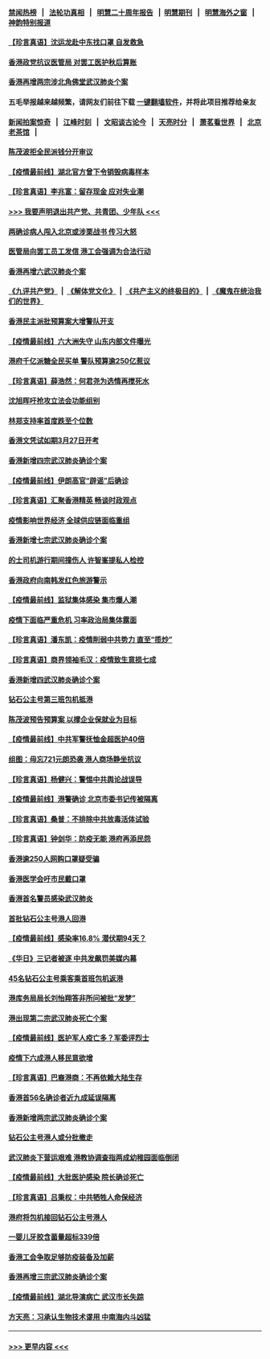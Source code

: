 #### [禁闻热榜](热点新闻.md?=0)  &nbsp;&nbsp;|&nbsp;&nbsp; [法轮功真相](https://github.com/gfw-breaker/truth/blob/master/README.md?=0) &nbsp;&nbsp;|&nbsp;&nbsp; [明慧二十周年报告](https://github.com/gfw-breaker/mh-reports/blob/master/README.md?=0) &nbsp;&nbsp;|&nbsp;&nbsp;[明慧期刊](https://github.com/gfw-breaker/mh-qikan) &nbsp;&nbsp;|&nbsp;&nbsp; [明慧海外之窗](https://github.com/gfw-breaker/mh-news/blob/master/README.md?=0) &nbsp;&nbsp;|&nbsp;&nbsp; [神韵特别报道](https://github.com/gfw-breaker/mh-news/blob/master/shenyun.md?=0)
#### [【珍言真语】沈运龙赴中东找口罩 自发救急](../pages/nsc415/n11903291.md?t=02290802) 
#### [香港政党抗议医管局 对罢工医护秋后算账](../pages/nsc415/n11901746.md?t=02290802) 
#### [香港再增两宗涉北角佛堂武汉肺炎个案](../pages/nsc415/n11901737.md?t=02290802) 
#### 五毛举报越来越频繁，请网友们前往下载 [一键翻墙软件](https://github.com/gfw-breaker/ssr-accounts)，并将此项目推荐给亲友
#### [新闻拍案惊奇](https://github.com/gfw-breaker/banned-news/blob/master/pages/link4.md) &nbsp;&nbsp;|&nbsp;&nbsp; [江峰时刻](https://github.com/gfw-breaker/banned-news/blob/master/pages/link4.md) &nbsp;&nbsp;|&nbsp;&nbsp; [文昭谈古论今](https://github.com/gfw-breaker/banned-news/blob/master/pages/link4.md) &nbsp;&nbsp;|&nbsp;&nbsp; [天亮时分](https://github.com/gfw-breaker/banned-news/blob/master/pages/link4.md) &nbsp;&nbsp;|&nbsp;&nbsp; [萧茗看世界](https://github.com/gfw-breaker/banned-news/blob/master/pages/link4.md) &nbsp;&nbsp;|&nbsp;&nbsp; [北京老茶馆](https://github.com/gfw-breaker/banned-news/blob/master/pages/link4.md) &nbsp;&nbsp;|&nbsp;&nbsp; 
#### [陈茂波拒全民派钱分开审议](../pages/nsc415/n11901672.md?t=02290802) 
#### [【疫情最前线】湖北官方曾下令销毁病毒样本](../pages/nsc415/n11901518.md?t=02290802) 
#### [【珍言真语】李兆富：留存现金 应对失业潮](../pages/nsc415/n11901448.md?t=02290802) 
#### [>>> 我要声明退出共产党、共青团、少年队 <<<](https://github.com/begood0513/goodnews/blob/master/quit/letter.md) 
#### [两确诊病人闯入北京或涉栗战书 传习大怒](../pages/nsc415/n11901180.md?t=02290802) 
#### [医管局向罢工员工发信 港工会强调为合法行动](../pages/nsc415/n11898870.md?t=02290802) 
#### [香港再增六武汉肺炎个案](../pages/nsc415/n11898843.md?t=02290802) 
#### [《九评共产党》](https://github.com/begood0513/9ping.md/blob/master/README.md) &nbsp;|&nbsp; [《解体党文化》](../../../../jtdwh.md/blob/master/README.md)  &nbsp;|&nbsp; [《共产主义的终极目的》](../../../../gczydzjmd.md/blob/master/README.md) &nbsp;|&nbsp; [《魔鬼在统治我们的世界》](../../../../mgztzwmdsj.md/blob/master/README.md) 
#### [香港民主派批预算案大增警队开支](../pages/nsc415/n11898813.md?t=02290802) 
#### [【疫情最前线】六大洲失守 山东内部文件曝光](../pages/nsc415/n11898455.md?t=02290802) 
#### [港府千亿派糖全民买单 警队预算逾250亿惹议](../pages/nsc415/n11898608.md?t=02290802) 
#### [【珍言真语】薛浩然：何君尧为选情再搅死水](../pages/nsc415/n11898269.md?t=02290802) 
#### [沈旭晖吁抢攻立法会功能组别](../pages/nsc415/n11896084.md?t=02290802) 
#### [林郑支持率首度跌至个位数](../pages/nsc415/n11896058.md?t=02290802) 
#### [香港文凭试如期3月27日开考](../pages/nsc415/n11896055.md?t=02290802) 
#### [香港新增四宗武汉肺炎确诊个案](../pages/nsc415/n11896040.md?t=02290802) 
#### [【疫情最前线】伊朗高官“辟谣”后确诊](../pages/nsc415/n11895902.md?t=02290802) 
#### [【珍言真语】汇聚香港精英 畅谈时政观点](../pages/nsc415/n11895733.md?t=02290802) 
#### [疫情影响世界经济 全球供应链面临重组](../pages/nsc415/n11895634.md?t=02290802) 
#### [香港新增七宗武汉肺炎确诊个案](../pages/nsc415/n11893498.md?t=02290802) 
#### [的士司机游行期间撞伤人 许智峯提私人检控](../pages/nsc415/n11893483.md?t=02290802) 
#### [香港政府向南韩发红色旅游警示](../pages/nsc415/n11893398.md?t=02290802) 
#### [【疫情最前线】监狱集体感染 集市爆人潮](../pages/nsc415/n11893181.md?t=02290802) 
#### [疫情下面临严重危机  习率政治局集体露面](../pages/nsc415/n11893305.md?t=02290802) 
#### [【珍言真语】潘东凯：疫情削弱中共势力 直至“揽炒”](../pages/nsc415/n11892866.md?t=02290802) 
#### [【珍言真语】商界领袖毛汉：疫情致生意损七成](../pages/nsc415/n11890348.md?t=02290802) 
#### [香港新增四武汉肺炎确诊个案](../pages/nsc415/n11890610.md?t=02290802) 
#### [钻石公主号第三班包机抵港](../pages/nsc415/n11890645.md?t=02290802) 
#### [陈茂波预告预算案 以撑企业保就业为目标](../pages/nsc415/n11890574.md?t=02290802) 
#### [【疫情最前线】中共军警抚恤金超医护40倍](../pages/nsc415/n11890458.md?t=02290802) 
#### [组图：毋忘721元朗恐袭 港人商场静坐抗议](../pages/nsc415/n11876882.md?t=02290802) 
#### [【珍言真语】杨健兴：警惕中共舆论战误导](../pages/nsc415/n11888131.md?t=02290802) 
#### [【疫情最前线】港警确诊 北京市委书记传被隔离](../pages/nsc415/n11886872.md?t=02290802) 
#### [【珍言真语】桑普：不排除中共放毒活体试验](../pages/nsc415/n11886832.md?t=02290802) 
#### [【珍言真语】钟剑华：防疫无能 港府再添民怨](../pages/nsc415/n11884504.md?t=02290802) 
#### [香港逾250人网购口罩疑受骗](../pages/nsc415/n11884388.md?t=02290802) 
#### [香港医学会吁市民戴口罩](../pages/nsc415/n11884367.md?t=02290802) 
#### [香港首名警员感染武汉肺炎](../pages/nsc415/n11884357.md?t=02290802) 
#### [首批钻石公主号港人回港](../pages/nsc415/n11884333.md?t=02290802) 
#### [【疫情最前线】感染率16.8% 潜伏期94天？](../pages/nsc415/n11884256.md?t=02290802) 
#### [《华日》三记者被逐 中共发飙罚美媒内幕](../pages/nsc415/n11884184.md?t=02290802) 
#### [45名钻石公主号乘客乘首班包机返港](../pages/nsc415/n11881770.md?t=02290802) 
#### [港库务局局长刘怡翔答非所问被批“发梦”](../pages/nsc415/n11881752.md?t=02290802) 
#### [港出现第二宗武汉肺炎死亡个案](../pages/nsc415/n11881736.md?t=02290802) 
#### [【疫情最前线】医护军人疫亡多？军委评烈士](../pages/nsc415/n11881655.md?t=02290802) 
#### [疫情下六成港人移民意欲增](../pages/nsc415/n11881699.md?t=02290802) 
#### [【珍言真语】巴裔港商：不再依赖大陆生存](../pages/nsc415/n11881126.md?t=02290802) 
#### [香港首56名确诊者近九成延误隔离](../pages/nsc415/n11879079.md?t=02290802) 
#### [香港新增两宗武汉肺炎确诊个案](../pages/nsc415/n11879064.md?t=02290802) 
#### [钻石公主号港人或分批撤走](../pages/nsc415/n11879029.md?t=02290802) 
#### [武汉肺炎下营运艰难 港教协调查指两成幼稚园面临倒闭](../pages/nsc415/n11878989.md?t=02290802) 
#### [【疫情最前线】大批医护感染 院长确诊死亡](../pages/nsc415/n11878595.md?t=02290802) 
#### [【珍言真语】吕秉权：中共牺牲人命保经济](../pages/nsc415/n11878390.md?t=02290802) 
#### [港府将包机接回钻石公主号港人](../pages/nsc415/n11876352.md?t=02290802) 
#### [一婴儿牙胶含菌量超标339倍](../pages/nsc415/n11876336.md?t=02290802) 
#### [香港工会争取足够防疫装备及加薪](../pages/nsc415/n11876313.md?t=02290802) 
#### [香港再增三宗武汉肺炎确诊个案](../pages/nsc415/n11876297.md?t=02290802) 
#### [【疫情最前线】湖北导演病亡 武汉市长失踪](../pages/nsc415/n11876272.md?t=02290802) 
#### [方天亮：习承认生物技术谬用 中南海内斗凶猛](../pages/nsc415/n11873679.md?t=02290802) 

----
#### [ >>> 更早内容 <<< ](../indexes/nsc415-earlier.md)
